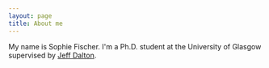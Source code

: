```yaml
---
layout: page
title: About me
---
```


My name is Sophie Fischer. I'm a Ph.D. student at the University of Glasgow supervised by [Jeff Dalton](https://www.gla.ac.uk/schools/computing/staff/jeffdalton/).